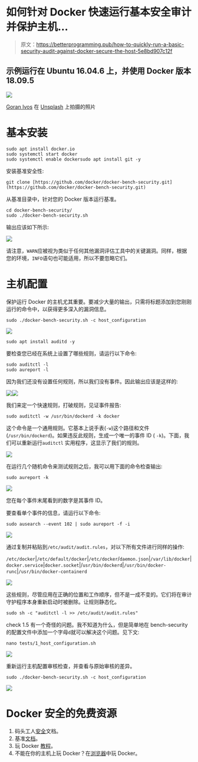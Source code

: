 # 如何针对 Docker 快速运行基本安全审计并保护主机…

> 原文：<https://betterprogramming.pub/how-to-quickly-run-a-basic-security-audit-against-docker-secure-the-host-5e8bd907c12f>

## 示例运行在 Ubuntu 16.04.6 上，并使用 Docker 版本 18.09.5

![](img/15b3d708592d430fdb8d17ec9003f4a9.png)

[Goran Ivos](https://unsplash.com/@goran_ivos?utm_source=unsplash&utm_medium=referral&utm_content=creditCopyText) 在 [Unsplash](https://unsplash.com/search/photos/programming-secruity?utm_source=unsplash&utm_medium=referral&utm_content=creditCopyText) 上拍摄的照片

# 基本安装

```
sudo apt install docker.io
sudo systemctl start docker
sudo systemctl enable dockersudo apt install git -y
```

安装基准安全性:

```
git clone [https://github.com/docker/docker-bench-security.git](https://github.com/docker/docker-bench-security.git)
```

从基准目录中，针对您的 Docker 版本运行基准。

```
cd docker-bench-security/
sudo ./docker-bench-security.sh
```

输出应该如下所示:

![](img/06ed665cd25db980b0f30b45bd7216f8.png)

请注意，`WARN`应被视为类似于任何其他漏洞评估工具中的关键漏洞。同样，根据您的环境，`INFO`语句也可能适用，所以不要忽略它们。

# 主机配置

保护运行 Docker 的主机尤其重要。要减少大量的输出，只需将标题添加到您刚刚运行的命令中，以获得更多深入的漏洞信息。

```
sudo ./docker-bench-security.sh -c host_configuration
```

![](img/657a5e3ce3a90f3b39a179f692dffc84.png)

```
sudo apt install auditd -y
```

要检查您已经在系统上设置了哪些规则，请运行以下命令:

```
sudo auditctl -l
sudo aureport -l
```

因为我们还没有设置任何规则，所以我们没有事件。因此输出应该是这样的:

![](img/32313a881ec2ce16c052d2c3065750ca.png)![](img/5407cca3cbbb2272327a2d936e90c46d.png)

我们来定一个快速规则，打破规则，见证事件报告:

```
sudo auditctl -w /usr/bin/dockerd -k docker
```

这个命令是一个通用规则。它基本上说手表(`-w`)这个路径和文件(`/usr/bin/dockerd`)。如果违反此规则，生成一个唯一的事件 ID ( `-k`)。下面，我们可以重新运行`auditctl` 实用程序，这显示了我们的规则。

![](img/40255c828aca88d810a84237b27a9a5d.png)

在运行几个随机命令来测试规则之后，我可以用下面的命令检查输出:

```
sudo aureport -k
```

![](img/09d2a0f6b3786d199e330753b299b06b.png)

您在每个事件末尾看到的数字是其事件 ID。

要查看单个事件的信息，请运行以下命令:

```
sudo ausearch --event 102 | sudo aureport -f -i
```

![](img/dcc0638da204b94978f0be778d0beabb.png)

通过复制并粘贴到`/etc/audit/audit.rules`，对以下所有文件进行同样的操作:

`/etc/docker`|`/etc/default/docker`|`/etc/docker`/`daemon.json`|`/var/lib/docker`|`docker.service`|`docker.socket`|/`usr/bin/dockerd`|`/usr/bin/docker-runc`|`/usr/bin/docker-containerd`

![](img/e5a0683804640769ee8000b8df0501f7.png)

这些规则，尽管应用在正确的位置和工作顺序，但不是一成不变的。它们将在审计守护程序本身重新启动时被删除。让规则静态化。

```
sudo sh -c "auditctl -l >> /etc/audit/audit.rules"
```

check 1.5 有一个奇怪的问题。我不知道为什么，但是简单地在 bench-security 的配置文件中添加一个字母`d`就可以解决这个问题。见下文:

```
nano tests/1_host_configuration.sh
```

![](img/0fc4d5b670d142311ebe523398a6e185.png)

重新运行主机配置审核检查，并查看与原始审核的差异。

```
sudo ./docker-bench-security.sh -c host_configuration
```

![](img/7bc45adb5136d492038fc77a42bc7473.png)

# Docker 安全的免费资源

1.  码头工人[安全](https://docs.docker.com/engine/security/security/)文档。
2.  基准[文档](https://github.com/docker/docker-bench-security)。
3.  玩 Docker [教程](https://training.play-with-docker.com/alacart/)。
4.  不能在你的主机上玩 Docker？在[浏览器](https://labs.play-with-docker.com/)中玩 Docker。